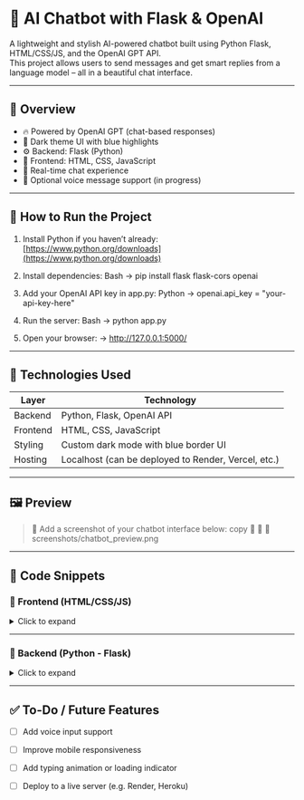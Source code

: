 # 🤖 AI Chatbot with Flask & OpenAI

A lightweight and stylish AI-powered chatbot built using Python Flask, HTML/CSS/JS, and the OpenAI GPT API.  
This project allows users to send messages and get smart replies from a language model – all in a beautiful chat interface.

---

## 📌 Overview

- 🔥 Powered by OpenAI GPT (chat-based responses)
- 🌙 Dark theme UI with blue highlights
- ⚙️ Backend: Flask (Python)
- 🎨 Frontend: HTML, CSS, JavaScript
- 💬 Real-time chat experience
- 🎤 Optional voice message support (in progress)

---

## 🚀 How to Run the Project

1. Install Python if you haven’t already:  
   [https://www.python.org/downloads](https://www.python.org/downloads)

2. Install dependencies:
   Bash -> pip install flask flask-cors openai
   
3. Add your OpenAI API key in app.py: 
   Python -> openai.api_key = "your-api-key-here"
   
4. Run the server:
   Bash -> python app.py
   
5. Open your browser:
   -> http://127.0.0.1:5000/
   
---

## 🧠 Technologies Used

| Layer     | Technology     |
|-----------|----------------|
| Backend   | Python, Flask, OpenAI API |
| Frontend  | HTML, CSS, JavaScript |
| Styling   | Custom dark mode with blue border UI |
| Hosting   | Localhost (can be deployed to Render, Vercel, etc.) |

---

## 🖼 Preview

> 📸 Add a screenshot of your chatbot interface below:
copy


📁 screenshots/chatbot_preview.png

---

## 🧾 Code Snippets

### 🔹 Frontend (HTML/CSS/JS)

<details>
<summary>Click to expand</summary>
Markup


<!-- Paste your index.html content here -->

</details>

---

### 🔹 Backend (Python - Flask)

<details>
<summary>Click to expand</summary>
Python


# Paste your app.py code here

</details>

---

## ✅ To-Do / Future Features

- [ ] Add voice input support
- [ ] Improve mobile responsiveness
- [ ] Add typing animation or loading indicator
- [ ] Deploy to a live server (e.g. Render, Heroku)

